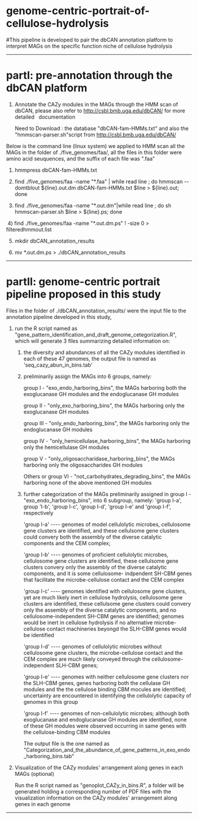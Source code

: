 # genome-centric-portrait-of-cellulose-hydrolysis
#This pipeline is developed to pair the dbCAN annotation platform to interpret MAGs on the specific function niche of cellulose hydrolysis


-------------------------------------------------------------------------------------------------------------------------------------


# partI: pre-annotation through the dbCAN platform

1. Annotate the CAZy modules in the MAGs through the HMM scan of dbCAN, please  also refer to http://csbl.bmb.uga.edu/dbCAN/ for more detailed    documentation
   
   Need to Download :  the database "dbCAN-fam-HMMs.txt" and also the "hmmscan-parser.sh"script from http://csbl.bmb.uga.edu/dbCAN/

  Below is the command line (linux system) we applied to HMM scan all the MAGs in the folder of ./five_genomes/faa/, all the files in this folder were   amino acid seuquences, and the suffix of each file was ".faa"

  1) hmmpress dbCAN-fam-HMMs.txt
  
  2) find ./five_genomes/faa -name "*.faa" | while read line ; do hmmscan --domtblout ${line}.out.dm dbCAN-fam-HMMs.txt $line >          ${line}.out; done
  
  3) find ./five_genomes/faa -name "*.out.dm"|while read line ; do sh hmmscan-parser.sh $line > ${line}.ps; done
  
  4) find ./five_genomes/faa -name "*.out.dm.ps" ! -size 0 > filteredhmmout.list
  
  5) mkdir dbCAN_annotation_results
  
  6) mv *.out.dm.ps > ./dbCAN_annotation_results



-----------------------------------------------------------------------------------------------------------------------------------


# partII: genome-centric portrait pipeline proposed in this study

Files in the folder of ./dbCAN_annotation_results/ were the input file to the annotation pipeline developed in this study,

1. run the R script named as "gene_pattern_identification_and_draft_genome_cetegorization.R", which will generate 3 files summarizing  detailed information on: 


    1) the diversity and abundances of all the CAZy modules identified in each of these 47 genomes, the output file is named as                'seq_cazy_abun_in_bins.tab'
    
    
    2) preliminarily assign the MAGs into 6 groups, namely:
       
       group I - "exo_endo_harboring_bins", the MAGs harboring both the exoglucanase GH modules and the endoglucanase GH modules
       
       group II - "only_exo_harboring_bins", the MAGs harboring only the exoglucanase GH modules
       
       group III - "only_endo_harboring_bins", the MAGs harboring only the endoglucanase GH modules
       
       group IV - "only_hemicellulase_harboring_bins", the MAGs harboring only the hemicellulase GH modules
       
       group V - "only_oligosaccharidase_harboring_bins", the MAGs harboring only the oligosaccharides GH modules
       
       Others or group VI - "not_carbohydrates_degrading_bins", the MAGs harboring none of the above mentioned GH modules
    
    
    3) further categorization of the MAGs preliminarily assigned in group I - "exo_endo_harboring_bins", into 6 subgroup, namely: 'group        I-a', group 'I-b', 'group I-c', 'group I-d', 'group I-e' and 'group I-f', respectively
        
        'group I-a' ---- genomes of model cellulolytic microbes,  cellulosome gene clusters are identified, and these cellulsome gene                            clusters could convery both the assembly of the diverse catalytic components and the CEM complex;
        
        'group I-b' ---- genomes of proficient cellulolytic microbes,  cellulosome gene clusters are identified, these cellulsome gene                            clusters convery only the assembly of the diverse catalytic components,  and it is some cellulosome-                                    indpendent SH-CBM genes that facilitate the microbe-cellulose contact and the CEM complex                       
        
        'group I-c' ---- genomes identified with cellulosome gene clusters, yet are much likely inert in cellulose hydrolysis,                                    cellulosome gene clusters are identified, these cellulsome gene clusters could convery only the assembly of the                          diverse catalytic components,  and no cellulosome-independent SH-CBM genes are identified; genomes would be                              inert in cellulose hydrolysis if no alternative microbe-cellulose contact machineries beyongd the SLH-CBM genes                          would be identified
        
        'group I-d' ---- genomes of cellulolytic microbes without cellulosome gene clusters, the microbe-cellulose contact and the CEM                            complex are much likely conveyed through the cellulosome-independent SLH-CBM genes;
        
        'group I-e' ---- genomes with neither cellulosome gene clusters nor the SLH-CBM genes, genes harboring both the cellulase GH                              modules and the the cellulose binding CBM mocules are identified; uncertainty are encountered in                                        identifying the cellulolytic capacity of genomes in this group
        
        'group I-f' ---- genomes of non-cellulolytic microbes; although both exoglucanase and endoglucanase GH modules are identified,                            none of these GH modules were observed occurring in same genes with the cellulose-binding CBM modules
        
        The output file is the one named as "Categorization_and_the_abundance_of_gene_patterns_in_exo_endo_harboring_bins.tab"
        
        
2. Visualization of the CAZy modules' arrangement along genes in each MAGs (optional)

    Run the R script named as "genoplot_CAZy_in_bins.R", a folder will be generated holding a corresponding number of PDF files with the     visualization information on the CAZy modules' arrangement along genes in each genome
    
-----------------------------------------------------------------------------------------------------------------------------
